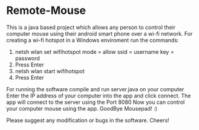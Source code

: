 # Remote-Mouse
This is a java based project which allows any person to control their computer mouse using their android smart phone over a wi-fi network.
For creating a wi-fi hotspot in a Windows enviroment run the commands: 
1. netsh wlan set wifihotspot mode = allow ssid = username key = password
2. Press Enter
3. netsh wlan start wifihotspot
4. Press Enter

For running the software compile and run server.java on your computer
Enter the IP address of your computer into the app and click connect.
The app will connect to the server using the Port 8080
Now you can control your computer mouse using the app.
GoodBye Mousepad! :)

Please suggest any modification or bugs in the software.
Cheers!
